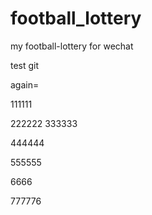 # football_lottery
my football-lottery for wechat


test git

again=

111111

222222
333333

444444

555555

6666

777776
